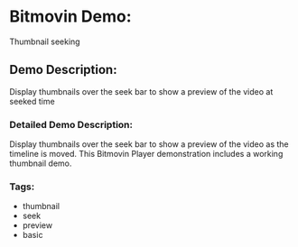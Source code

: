 # Bitmovin Demo:
Thumbnail seeking

## Demo Description:
Display thumbnails over the seek bar to show a preview of the video at seeked time

### Detailed Demo Description:
Display thumbnails over the seek bar to show a preview of the video as the timeline is moved. This Bitmovin Player demonstration includes a working thumbnail demo.

### Tags:

  - thumbnail
  - seek
  - preview
  - basic